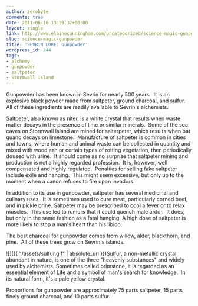 ```yaml
---
author: zerobyte
comments: true
date: 2011-06-16 13:59:37+00:00
layout: single
link: http://www.elainecunningham.com/uncategorized/science-magic-gunpowder/
slug: science-magic-gunpowder
title: 'SEVRIN LORE: Gunpowder'
wordpress_id: 244
tags:
- alchemy
- gunpowder
- saltpeter
- Stormwall Island
---
```


Gunpowder has been known in Sevrin for nearly 500 years.  It is an explosive black powder made from saltpeter, ground charcoal, and sulfur.  All of these ingredients are readily available to Sevrin's alchemists.

Saltpeter, also known as niter, is a white crystal that results when waste matter decays in the presence of lime or similar minerals.  Some of the sea caves on Stormwall Island are mined for salterpeter, which results when bat guano decays on limestone.  Manufacture of saltpeter is common in cities and towns, where human and animal waste can be collected in quantity and mixed with wood ash or certain types of rotting vegetation, then periodically doused with urine.  It should come as no surprise that saltpeter mining and production is not a highly regarded profession.  It is, however, well compensated and highly regulated.  Penalties for selling fake saltpeter include exile and hanging.  This might seem excessive, but only up to the moment when a canon refuses to fire upon invadors.

In addition to its use in gunpowder, saltpeter has several medicinal and culinary uses.  It is sometimes used to cure meat, particularly corned beef, and in pickle brine. Saltpeter may be prescribed to cool a fever or to relax muscles.  This use led to rumors that it could quench male ardor.  It does, but only in the same fashion as a fatal hanging. A high dose of saltpeter is more likely to stop a man's heart than his libido.

The best charcoal for gunpowder comes from willow, alder, blackthorn, and pine.  All of these trees grow on Sevrin's islands.

![]({{ "/assets/sulfur.gif" | absolute_url }})Sulfur, a non-metallic crystal abundant in nature, is one of the three "heavenly substances" and widely used by alchemists. Sometimes called brimstone, it is regarded as an essential element of Life and a symbol of man's search for knowledge.  In its natural form, it's a pale yellow crystal.

Proportions for gunpowder are approximately 75 parts saltpeter, 15 parts finely ground charcoal, and 10 parts sulfur.
